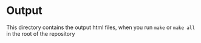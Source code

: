 # Output

This directory contains the output html files, when you run `make` or `make all` in the root of
the repository
